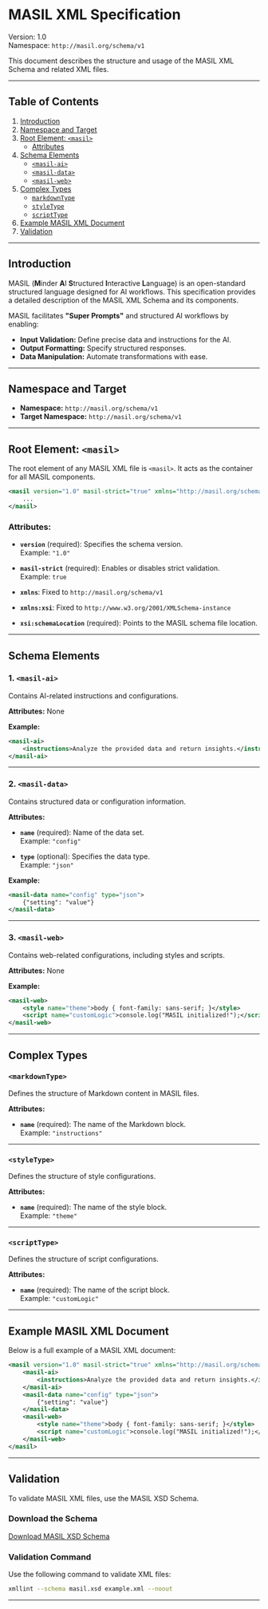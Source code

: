 
# MASIL XML Specification

Version: 1.0  
Namespace: `http://masil.org/schema/v1`  

This document describes the structure and usage of the MASIL XML Schema and related XML files.

---

## Table of Contents

1. [Introduction](#introduction)
2. [Namespace and Target](#namespace-and-target)
3. [Root Element: `<masil>`](#root-element-masil)
   - [Attributes](#attributes)
4. [Schema Elements](#schema-elements)
   - [`<masil-ai>`](#1-masil-ai)
   - [`<masil-data>`](#2-masil-data)
   - [`<masil-web>`](#3-masil-web)
5. [Complex Types](#complex-types)
   - [`markdownType`](#markdowntype)
   - [`styleType`](#styletype)
   - [`scriptType`](#scripttype)
6. [Example MASIL XML Document](#example-masil-xml-document)
7. [Validation](#validation)

---

## Introduction

MASIL (**M**inder **A**I **S**tructured **I**nteractive **L**anguage) is an open-standard structured language designed for AI workflows. This specification provides a detailed description of the MASIL XML Schema and its components.

MASIL facilitates **"Super Prompts"** and structured AI workflows by enabling:

- **Input Validation:** Define precise data and instructions for the AI.
- **Output Formatting:** Specify structured responses.
- **Data Manipulation:** Automate transformations with ease.

---

## Namespace and Target

- **Namespace:** `http://masil.org/schema/v1`  
- **Target Namespace:** `http://masil.org/schema/v1`  

---

## Root Element: `<masil>`

The root element of any MASIL XML file is `<masil>`. It acts as the container for all MASIL components.

```xml
<masil version="1.0" masil-strict="true" xmlns="http://masil.org/schema/v1" xmlns:xsi="http://www.w3.org/2001/XMLSchema-instance">
    ...
</masil>
```

### Attributes:

- **`version`** (required): Specifies the schema version.  
  Example: `"1.0"`

- **`masil-strict`** (required): Enables or disables strict validation.  
  Example: `true`

- **`xmlns`**: Fixed to `http://masil.org/schema/v1`

- **`xmlns:xsi`**: Fixed to `http://www.w3.org/2001/XMLSchema-instance`

- **`xsi:schemaLocation`** (required): Points to the MASIL schema file location.

---

## Schema Elements

### 1. `<masil-ai>`

Contains AI-related instructions and configurations.

**Attributes:** None

**Example:**

```xml
<masil-ai>
    <instructions>Analyze the provided data and return insights.</instructions>
</masil-ai>
```

---

### 2. `<masil-data>`

Contains structured data or configuration information.

**Attributes:**

- **`name`** (required): Name of the data set.  
  Example: `"config"`

- **`type`** (optional): Specifies the data type.  
  Example: `"json"`

**Example:**

```xml
<masil-data name="config" type="json">
    {"setting": "value"}
</masil-data>
```

---

### 3. `<masil-web>`

Contains web-related configurations, including styles and scripts.

**Attributes:** None

**Example:**

```xml
<masil-web>
    <style name="theme">body { font-family: sans-serif; }</style>
    <script name="customLogic">console.log("MASIL initialized!");</script>
</masil-web>
```

---

## Complex Types

### `<markdownType>`

Defines the structure of Markdown content in MASIL files.

**Attributes:**

- **`name`** (required): The name of the Markdown block.  
  Example: `"instructions"`

---

### `<styleType>`

Defines the structure of style configurations.

**Attributes:**

- **`name`** (required): The name of the style block.  
  Example: `"theme"`

---

### `<scriptType>`

Defines the structure of script configurations.

**Attributes:**

- **`name`** (required): The name of the script block.  
  Example: `"customLogic"`

---

## Example MASIL XML Document

Below is a full example of a MASIL XML document:

```xml
<masil version="1.0" masil-strict="true" xmlns="http://masil.org/schema/v1" xmlns:xsi="http://www.w3.org/2001/XMLSchema-instance" xsi:schemaLocation="http://masil.org/schema/v1 masil.xsd">
    <masil-ai>
        <instructions>Analyze the provided data and return insights.</instructions>
    </masil-ai>
    <masil-data name="config" type="json">
        {"setting": "value"}
    </masil-data>
    <masil-web>
        <style name="theme">body { font-family: sans-serif; }</style>
        <script name="customLogic">console.log("MASIL initialized!");</script>
    </masil-web>
</masil>
```

---

## Validation

To validate MASIL XML files, use the MASIL XSD Schema.

### Download the Schema

[Download MASIL XSD Schema](masil.xsd)

### Validation Command

Use the following command to validate XML files:

```bash
xmllint --schema masil.xsd example.xml --noout
```

---
